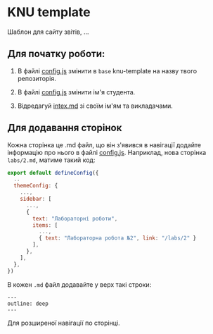 # KNU template

Шаблон для сайту звітів, ...

## Для початку роботи:

1. В файлі [config.js](./site/.vitepress/config.js) змінити в `base` knu-template на назву твого репозиторія.

2. В файлі [config.js](./site/.vitepress/config.js) змінити ім'я студента.

3. Відредагуй [intex.md](./site/index.md) зі своїм ім'ям та викладачами.

## Для додавання сторінок

Кожна сторінка це .md файл, що він з'явився в навігації додайте інформацію про нього в файлі [config.js](./site/.vitepress/config.js). Наприклад, нова сторінка `labs/2.md`, матиме такий код:

```js
export default defineConfig({
  ..
  themeConfig: {
    ...,
    sidebar: [
      ...,
      {
        text: "Лабораторні роботи",
        items: [
          ...,
          { text: "Лабораторна робота №2", link: "/labs/2" }
        ],
      },
    ],
  },
})
```

В кожен `.md` файл додавайте у верх такі строки:

```
---
outline: deep
---
```

Для розширеної навігації по сторінці.
